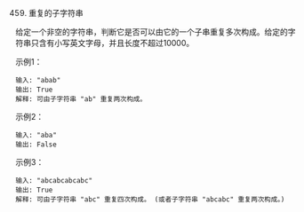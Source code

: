 459. 重复的子字符串

给定一个非空的字符串，判断它是否可以由它的一个子串重复多次构成。给定的字符串只含有小写英文字母，并且长度不超过10000。

示例1：
```
输入: "abab"
输出: True
解释: 可由子字符串 "ab" 重复两次构成。
```

示例2：
```
输入: "aba"
输出: False
```

示例3：
```
输入: "abcabcabcabc"
输出: True
解释: 可由子字符串 "abc" 重复四次构成。 (或者子字符串 "abcabc" 重复两次构成。)
```

